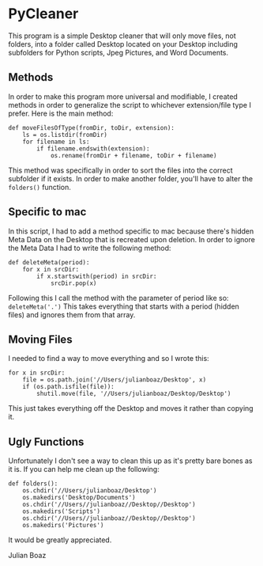 # PyCleaner
This program is a simple Desktop cleaner that will only move files, not folders, into a folder called Desktop located on your Desktop including subfolders for Python scripts, Jpeg Pictures, and Word Documents.

## Methods
In order to make this program more universal and modifiable, I created methods in order to generalize the script to whichever extension/file type I prefer. Here is the main method:
```
def moveFilesOfType(fromDir, toDir, extension):
    ls = os.listdir(fromDir)
    for filename in ls:
        if filename.endswith(extension):
            os.rename(fromDir + filename, toDir + filename)
```
This method was specifically in order to sort the files into the correct subfolder if it exists. In order to make another folder, you'll have to alter the ```folders()``` function.

## Specific to mac
In this script, I had to add a method specific to mac because there's hidden Meta Data on the Desktop that is recreated upon deletion. In order to ignore the Meta Data I had to write the following method:
```
def deleteMeta(period):
    for x in srcDir:
        if x.startswith(period) in srcDir:
            srcDir.pop(x)
```
Following this I call the method with the parameter of period like so: ```deleteMeta('.')``` This takes everything that starts with a period (hidden files) and ignores them from that array.

## Moving Files
I needed to find a way to move everything and so I wrote this:
```
for x in srcDir:
    file = os.path.join('//Users/julianboaz/Desktop', x)
    if (os.path.isfile(file)):
        shutil.move(file, '//Users/julianboaz/Desktop/Desktop')
```
This just takes everything off the Desktop and moves it rather than copying it.

## Ugly Functions
Unfortunately I don't see a way to clean this up as it's pretty bare bones as it is. If you can help me clean up the following:
```
def folders():
    os.chdir('//Users/julianboaz/Desktop')
    os.makedirs('Desktop/Documents')
    os.chdir('//Users//julianboaz//Desktop//Desktop')
    os.makedirs('Scripts')
    os.chdir('//Users//julianboaz//Desktop//Desktop')
    os.makedirs('Pictures')
```
It would be greatly appreciated.

Julian Boaz
